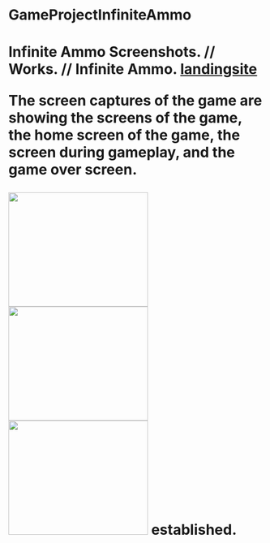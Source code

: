# GameProjectInfiniteAmmo
<h1> Infinite Ammo <h/1>
<head> Screenshots.  //   Works.  //   Infinite Ammo. </head>
<a href= "photosbyap.com"> landingsite </a>
<p> The screen captures of the game are showing the screens of the game, the home screen of the game, the screen during gameplay, and the game over screen. </p>
<img src="https://github.com/apark6931/GameProject_InfiniteAmmo/blob/master/Screenshot_MainScreen.png" width = "275" height = "225">
<img src="https://github.com/apark6931/GameProject_InfiniteAmmo/blob/master/Screenshot_Active1.png" width = "275" height = "225">
<img src="https://github.com/apark6931/GameProject_InfiniteAmmo/blob/master/Screenshot%20PC_1.png" width = "275" height = "225">

<head> established.</head>
